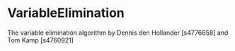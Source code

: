 # VariableElimination
The variable elimination algorithm by Dennis den Hollander [s4776658] and Tom Kamp [s4760921]
